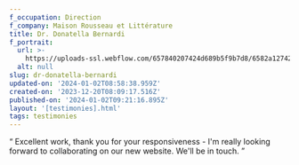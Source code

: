 ```yaml
---
f_occupation: Direction
f_company: Maison Rousseau et Littérature
title: Dr. Donatella Bernardi
f_portrait:
  url: >-
    https://uploads-ssl.webflow.com/657840207424d689b5f9b7d8/6582a127429b54139e6e614d_donatela-transparent.png
  alt: null
slug: dr-donatella-bernardi
updated-on: '2024-01-02T08:58:38.959Z'
created-on: '2023-12-20T08:09:17.516Z'
published-on: '2024-01-02T09:21:16.895Z'
layout: '[testimonies].html'
tags: testimonies
---
```


“ Excellent work, thank you for your responsiveness - I'm really looking forward to collaborating on our new website. We'll be in touch. ”
